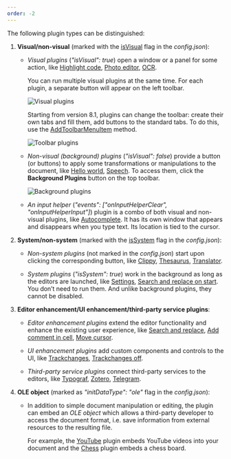 ```yaml
---
order: -2
---
```



The following plugin types can be distinguished:

1. **Visual/non-visual** (marked with the [isVisual](/plugin/config#isVisual) flag in the *config.json*):

   * *Visual plugins* (*"isVisual": true*) open a window or a panel for some action, like [Highlight code](/plugin/example/highlightcode), [Photo editor](/plugin/example/photoeditor), [OCR](/plugin/example/ocr).

     You can run multiple visual plugins at the same time. For each plugin, a separate button will appear on the left toolbar.

     ![Visual plugins](/assets/images/plugins/visual-plugins.png)

     Starting from version 8.1, plugins can change the toolbar: create their own tabs and fill them, add buttons to the standard tabs. To do this, use the [AddToolbarMenuItem](/plugin/executemethod/common/addtoolbarmenuitem) method.

     ![Toolbar plugins](/assets/images/plugins/toolbar-plugins.png)

   * *Non-visual (background) plugins* (*"isVisual": false*) provide a button (or buttons) to apply some transformations or manipulations to the document, like [Hello world](/plugin/example/helloworld), [Speech](/plugin/example/speech). To access them, click the **Background Plugins** button on the top toolbar.

     ![Background plugins](/assets/images/plugins/background-plugins.png)

   * *An input helper* (*"events": \["onInputHelperClear", "onInputHelperInput"]*) plugin is a combo of both visual and non-visual plugins, like [Autocomplete](/plugin/example/autocomplete). It has its own window that appears and disappears when you type text. Its location is tied to the cursor.

2. **System/non-system** (marked with the [isSystem](/plugin/config#isSystem) flag in the *config.json*):

   * *Non-system plugins* (not marked in the *config.json*) start upon clicking the corresponding button, like [Clippy](/plugin/example/clippy), [Thesaurus](/plugin/example/thesaurus), [Translator](/plugin/example/translator).

   * *System plugins* (*"isSystem": true*) work in the background as long as the editors are launched, like [Settings](/plugin/example/settings), [Search and replace on start](/plugin/example/searchandreplaceonstart). You don’t need to run them. And unlike background plugins, they cannot be disabled.

3. **Editor enhancement/UI enhancement/third-party service plugins**:

   * *Editor enhancement plugins* extend the editor functionality and enhance the existing user experience, like [Search and replace](/plugin/example/searchandreplace), [Add comment in cell](/plugin/example/addcommentincell), [Move cursor](/plugin/example/movecursor).

   * *UI enhancement plugins* add custom components and controls to the UI, like [Trackchanges](https://github.com/ONLYOFFICE/sdkjs-plugins/tree/master/trackchanges), [Trackchanges off](https://github.com/ONLYOFFICE/sdkjs-plugins/tree/master/trackchanges_off).

   * *Third-party service plugins* connect third-party services to the editors, like [Typograf](/plugin/example/typograf), [Zotero](/plugin/example/zotero), [Telegram](/plugin/example/telegram).

4. **OLE object** (marked as *"initDataType": "ole"* flag in the *config.json*):

   * In addition to simple document manipulation or editing, the plugin can embed an *OLE object* which allows a third-party developer to access the document format, i.e. save information from external resources to the resulting file.

     For example, the [YouTube](/plugin/example/youtube) plugin embeds YouTube videos into your document and the [Chess](/plugin/example/chess) plugin embeds a chess board.
